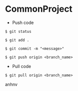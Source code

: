 # CommonProject

- Push code
```
$ git status

$ git add .

$ git commit -m "<message>"

$ git push origin <branch_name>
```

- Pull code
```
$ git pull origin <branch_name>
```

anhnv
